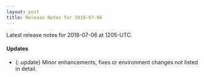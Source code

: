 ```yaml
---
layout: post
title: Release Notes for 2018-07-06
---
```


Latest release notes for 2018-07-06 at 1205-UTC.

<div class='updates' markdown='1'>

#### Updates

- {:.update} Minor enhancements, fixes or environment changes not listed in detail.

</div>


